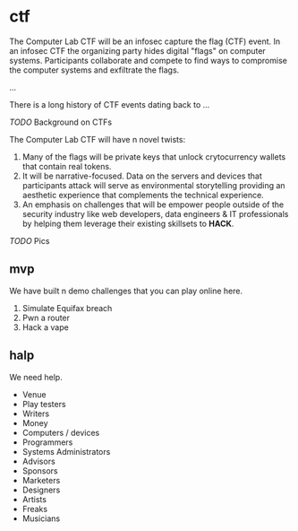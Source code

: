 # ctf

The Computer Lab CTF will be an infosec capture the flag (CTF) event. In an infosec CTF the organizing party hides digital "flags" on computer systems. Participants collaborate and compete to find ways to compromise the computer systems and exfiltrate the flags.

...

There is a long history of CTF events dating back to ...

*TODO* Background on CTFs

The Computer Lab CTF will have n novel twists:

1. Many of the flags will be private keys that unlock crytocurrency wallets that contain real tokens.
2. It will be narrative-focused. Data on the servers and devices that participants attack will serve as environmental storytelling providing an aesthetic experience that complements the technical experience.
3. An emphasis on challenges that will be empower people outside of the security industry like web developers, data engineers & IT professionals by helping them leverage their existing skillsets to **HACK**.

*TODO* Pics

## mvp

We have built n demo challenges that you can play online here.

1. Simulate Equifax breach
2. Pwn a router
3. Hack a vape

## halp

We need help.

* Venue
* Play testers
* Writers
* Money
* Computers / devices
* Programmers
* Systems Administrators
* Advisors
* Sponsors
* Marketers
* Designers
* Artists
* Freaks
* Musicians
